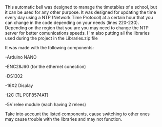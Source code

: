 This automatic bell was designed to manage the timetables of a school, but it can be used for any other purpose. It was designed for updating the time every day using a NTP (Network Time Protocol) at a certain hour that you can change in the code depending on your needs (lines 220-230). Depending on the region that you are you may need to change the NTP server for better comunications speeds. I 'm also putting all the libraries used during the project in the Libraries.zip file

It was made with the following components:

-Arduino NANO

-ENC28J60 (for the ethernet conection)

-DS1302

-16X2 Display

-I2C (TL PCF8574AT)

-5V relee module (each having 2 relees)

Take into account the listed components, cause switching to other ones may cause trouble with the libraries and may not function.

